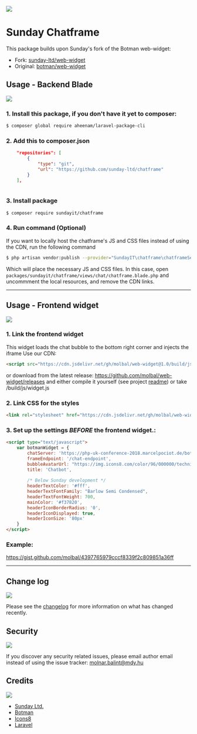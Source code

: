 ![](https://sundayit.hu/img/logo.png) 
# Sunday Chatframe
This package builds upon Sunday's fork of the Botman web-widget:

* Fork: [sunday-ltd/web-widget](https://github.com/sunday-ltd/web-widget)
* Original: [botman/web-widget](https://github.com/botman/web-widget)


## Usage - **Backend Blade**
![](https://img.icons8.com/cotton/64/000000/server.png) 
### 1. Install this package, if you don't have it yet to composer:
```bash
$ composer global require aheenam/laravel-package-cli
```

### 2. Add this to **composer.json**
```json
    "repositories": [
        {
            "type": "git",
            "url": "https://github.com/sunday-ltd/chatframe"
        }
    ],
    
```

### 3. Install package
``` bash
$ composer require sundayit/chatframe
```

### 4. Run command (Optional)
If you want to locally host the chatframe's JS and CSS files instead of using the CDN, run the following command
``` bash
$ php artisan vendor:publish --provider="SundayIT\chatframe\chatframeServiceProvider" --force
```
Which will place the necessary JS and CSS files. In this case, open `packages/sundayit/chatframe/views/chat/chatframe.blade.php` and uncommment the local resources, and remove the CDN links. 

---

## Usage - **Frontend widget**

![](https://img.icons8.com/cotton/64/000000/cloud-binary-code.png)
### 1. Link the frontend widget
This widget loads the chat bubble to the bottom right corner and injects the iframe
Use our CDN:
```html
<script src="https://cdn.jsdelivr.net/gh/molbal/web-widget@1.0/build/js/widget.js" integrity="sha256-myGUOuEeTzqiz4ltlVns6LXOWUcFq1Rr+Ie9641fQYI=" crossorigin="anonymous"></script>
```

or download from the latest release: https://github.com/molbal/web-widget/releases and either compile it yourself (see project [readme](https://github.com/molbal/web-widget/blob/master/README.md)) or take /build/js/widget.js

### 2. Link CSS for the styles 

```html
<link rel="stylesheet" href="https://cdn.jsdelivr.net/gh/molbal/web-widget@1.0/build/assets/css/widget.min.css">
```

### 3. Set up the settings _BEFORE_ the frontend widget.:
```html
<script type="text/javascript">
    var botmanWidget = {
        chatServer: 'https://php-uk-conference-2018.marcelpociot.de/botman',
        frameEndpoint: '/chat-endpoint',
        bubbleAvatarUrl: "https://img.icons8.com/color/96/000000/technical-support.png",
        title: 'Chatbot',
        
        /* Below Sunday development */
        headerTextColor: '#fff',
        headerTextFontFamily: "Barlow Semi Condensed",
        headerTextFontWeight: 700,
        mainColor: '#f37820',
        headerIconBorderRadius: '0',
        headerIconDisplayed: true,
        headerIconSize: '80px'
    }
</script>
```

### Example:
https://gist.github.com/molbal/4397765979cccf8339f2c809851a36ff

---
## Change log
![](https://img.icons8.com/cotton/64/000000/document.png)

Please see the [changelog](changelog.md) for more information on what has changed recently.


## Security
![](https://img.icons8.com/cotton/64/000000/cloud-firewall.png)

If you discover any security related issues, please email author email instead of using the issue tracker:
molnar.balint@mdy.hu

## Credits
![](https://img.icons8.com/cotton/64/000000/cloud-user-group.png)

- [Sunday Ltd.](https://sundayit.hu/chatbots)
- [Botman](https://botman.io)
- [Icons8](https://icons8.com)
- [Laravel](https://laravel.com)
